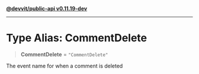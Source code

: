 [**@devvit/public-api v0.11.19-dev**](../README.md)

---

# Type Alias: CommentDelete

> **CommentDelete** = `"CommentDelete"`

The event name for when a comment is deleted
